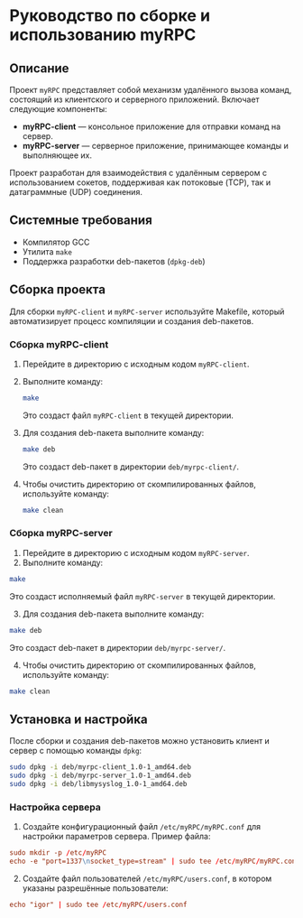 

# Руководство по сборке и использованию myRPC

## Описание

Проект `myRPC` представляет собой механизм удалённого вызова команд, состоящий из клиентского и серверного приложений. Включает следующие компоненты:
- **myRPC-client** — консольное приложение для отправки команд на сервер.
- **myRPC-server** — серверное приложение, принимающее команды и выполняющее их.

Проект разработан для взаимодействия с удалённым сервером с использованием сокетов, поддерживая как потоковые (TCP), так и датаграммные (UDP) соединения.

## Системные требования

- Компилятор GCC
- Утилита `make`
- Поддержка разработки deb-пакетов (`dpkg-deb`)

## Сборка проекта

Для сборки `myRPC-client` и `myRPC-server` используйте Makefile, который автоматизирует процесс компиляции и создания deb-пакетов.

### Сборка myRPC-client

1. Перейдите в директорию с исходным кодом `myRPC-client`.
2. Выполните команду:
   ```sh
   make
   ```
   Это создаст файл `myRPC-client` в текущей директории.

3. Для создания deb-пакета выполните команду:
   ```sh
   make deb
   ```
   Это создаст deb-пакет в директории `deb/myrpc-client/`.

4. Чтобы очистить директорию от скомпилированных файлов, используйте команду:
   ```sh
   make clean
   ```

### Сборка myRPC-server

1. Перейдите в директорию с исходным кодом `myRPC-server`.
2. Выполните команду:
```sh
make
```
   Это создаст исполняемый файл `myRPC-server` в текущей директории.

3. Для создания deb-пакета выполните команду:
```sh
make deb
```
   Это создаст deb-пакет в директории `deb/myrpc-server/`.

4. Чтобы очистить директорию от скомпилированных файлов, используйте команду:
```sh
make clean
```

## Установка и настройка

После сборки и создания deb-пакетов можно установить клиент и сервер с помощью команды `dpkg`:

```sh
sudo dpkg -i deb/myrpc-client_1.0-1_amd64.deb
sudo dpkg -i deb/myrpc-server_1.0-1_amd64.deb
sudo dpkg -i deb/libmysyslog_1.0-1_amd64.deb
```

### Настройка сервера

1. Создайте конфигурационный файл `/etc/myRPC/myRPC.conf` для настройки параметров сервера. Пример файла:
```conf
sudo mkdir -p /etc/myRPC
echo -e "port=1337\nsocket_type=stream" | sudo tee /etc/myRPC/myRPC.conf
```

2. Создайте файл пользователей `/etc/myRPC/users.conf`, в котором указаны разрешённые пользователи:
```conf
echo "igor" | sudo tee /etc/myRPC/users.conf
```




